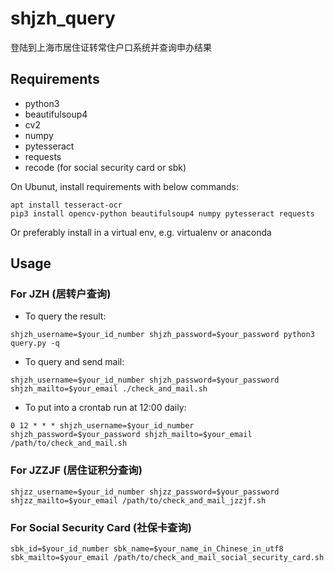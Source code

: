 # shjzh_query
登陆到上海市居住证转常住户口系统并查询申办结果

## Requirements
* python3
* beautifulsoup4
* cv2
* numpy
* pytesseract
* requests
* recode (for social security card or sbk)

On Ubunut, install requirements with below commands:
```
apt install tesseract-ocr
pip3 install opencv-python beautifulsoup4 numpy pytesseract requests
```
Or preferably install in a virtual env, e.g. virtualenv or anaconda

## Usage

### For JZH (居转户查询)
* To query the result:
```
shjzh_username=$your_id_number shjzh_password=$your_password python3 query.py -q
```

* To query and send mail:
```
shjzh_username=$your_id_number shjzh_password=$your_password shjzh_mailto=$your_email ./check_and_mail.sh
```

* To put into a crontab run at 12:00 daily:
```
0 12 * * * shjzh_username=$your_id_number shjzh_password=$your_password shjzh_mailto=$your_email /path/to/check_and_mail.sh
```

### For JZZJF (居住证积分查询)
```
shjzz_username=$your_id_number shjzz_password=$your_password shjzz_mailto=$your_email /path/to/check_and_mail_jzzjf.sh
```

### For Social Security Card (社保卡查询)
```
sbk_id=$your_id_number sbk_name=$your_name_in_Chinese_in_utf8 sbk_mailto=$your_email /path/to/check_and_mail_social_security_card.sh
```
